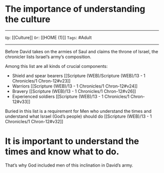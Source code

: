 # The importance of understanding the culture

---

`Up`: [[Culture]] `Or`: [[HOME (1)]] `Tags`: #Adult

---

Before David takes on the armies of Saul and claims the throne of Israel, the chronicler lists Israel’s army’s composition.

Among this list are all kinds of crucial components:

- Shield and spear bearers [[Scripture (WEB)/Scripture (WEB)/13 - 1 Chronicles/1 Chron-12#v23]]
- Warriors [[Scripture (WEB)/13 - 1 Chronicles/1 Chron-12#v24]]
- Bravery [[Scripture (WEB)/13 - 1 Chronicles/1 Chron-12#v26]]
- Experienced soldiers [[Scripture (WEB)/13 - 1 Chronicles/1 Chron-12#v33]]

Buried in this list is a requirement for Men who understand the times and understand what Israel (God’s people) should do [[Scripture (WEB)/13 - 1 Chronicles/1 Chron-12#v32]]

# It is important to understand the times and know what to do.

That’s why God included men of this inclination in David’s army.